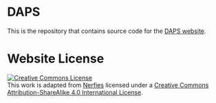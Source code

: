 # DAPS

This is the repository that contains source code for the [DAPS website](https://daps-inverse-problem.github.io).



# Website License
<a rel="license" href="http://creativecommons.org/licenses/by-sa/4.0/"><img alt="Creative Commons License" style="border-width:0" src="https://i.creativecommons.org/l/by-sa/4.0/88x31.png" /></a><br />This work is adapted from [Nerfies](https://github.com/nerfies/nerfies.github.io) licensed under a <a rel="license" href="http://creativecommons.org/licenses/by-sa/4.0/">Creative Commons Attribution-ShareAlike 4.0 International License</a>.
